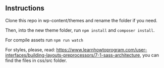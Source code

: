 ## Instructions

Clone this repo in wp-content/themes and rename the folder if you need.

Then, into the new theme folder, run ```npm install``` and ```composer install```.

For compile assets run ```npm run watch```

For styles, please, read: https://www.learnhowtoprogram.com/user-interfaces/building-layouts-preprocessors/7-1-sass-architecture, you can find the files in css/src folder.